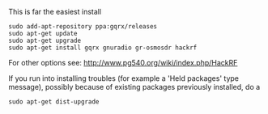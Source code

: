 This is far the easiest install
```
sudo add-apt-repository ppa:gqrx/releases
sudo apt-get update
sudo apt-get upgrade
sudo apt-get install gqrx gnuradio gr-osmosdr hackrf
```
For other options see: http://www.pg540.org/wiki/index.php/HackRF

If you run into installing troubles (for example a 'Held packages' type message), possibly because of existing packages previously installed, do a 
```
sudo apt-get dist-upgrade
```